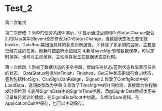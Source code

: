 # Test_2
第二次笔试

第二次修改:
1.简单的任务系统UI演示，UI显示通过回调和OnStatusChange配合
2.将Data类中的event全部修改为OnStatusChange，当数据状态发生变化就Invoke，DataRoot类根据具体的状态判断逻辑。
3.移除了多余的的监听，主要是已经完成的任务，刷新时把监听添加回来
4.新增saveMgr管理数据保存，可以定时保存，也可以主动保存，主动保存发生在数据状态变化时。

第一次修改: 1.删减了数据状态的多余字段，增加任务状态/签到状态枚举表示任务的状态， DataStatus包括NotFinish，Finished，Get三种状态更加符合UI状态，签到包括NotSign，CanSign,CanResign，Signed 2.修改了ConfigRoot中的LoadData，返回类型改为字典 3.修改了TimeMgr中的时间检测，直接改为协程触发时间检测 4.删除SignInData中的SignInTime字段，添加SignInData数据类用来记录每月累计的数据，在SignInDataRoot中加载。 5.修改Save逻辑，在ApplicationQuit中保存，也可以主动保存。
